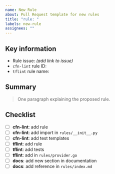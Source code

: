 ```yaml
---
name: New Rule
about: Pull Request template for new rules
title: "rule: "
labels: new-rule
assignees: ""
---
```


## Key information

* Rule issue: _(add link to issue)_
* `cfn-lint` rule ID: 
* `tflint` rule name: 

## Summary

> One paragraph explaining the proposed rule.

## Checklist

* [ ] __cfn-lint__: add rule
* [ ] __cfn-lint__: add import in `rules/__init__.py`
* [ ] __cfn-lint__: add test templates
* [ ] __tflint__: add rule
* [ ] __tflint__: add tests
* [ ] __tflint__: add in `rules/provider.go`
* [ ] __docs__: add new section in documentation
* [ ] __docs__: add reference in `rules/index.md`